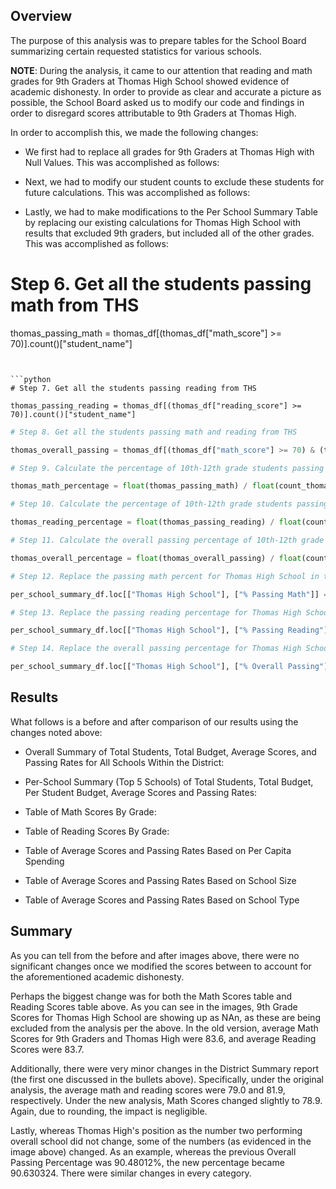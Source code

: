 
## **Overview**

The purpose of this analysis was to prepare tables for the School Board summarizing certain requested statistics for various schools. 

**NOTE**: During the analysis, it came to our attention that reading and math grades for 9th Graders at Thomas High School showed evidence of academic dishonesty. In order to provide as clear and accurate a picture as possible, the School Board asked us to modify our code and findings in order to disregard scores attributable to 9th Graders at Thomas High.

In order to accomplish this, we made the following changes:

- We first had to replace all grades for 9th Graders at Thomas High with Null Values. This was accomplished as follows:

- Next, we had to modify our student counts to exclude these students for future calculations. This was accomplished as follows:


- Lastly, we had to make modifications to the Per School Summary Table by replacing our existing calculations for Thomas High School with results that excluded 9th graders, but included all of the other grades. This was accomplished as follows:

# Step 6. Get all the students passing math from THS

thomas_passing_math = thomas_df[(thomas_df["math_score"] >= 70)].count()["student_name"]

```


```python
# Step 7. Get all the students passing reading from THS

thomas_passing_reading = thomas_df[(thomas_df["reading_score"] >= 70)].count()["student_name"]

```


```python
# Step 8. Get all the students passing math and reading from THS

thomas_overall_passing = thomas_df[(thomas_df["math_score"] >= 70) & (thomas_df["reading_score"] >= 70)].count()["student_name"]


```


```python
# Step 9. Calculate the percentage of 10th-12th grade students passing math from Thomas High School. 

thomas_math_percentage = float(thomas_passing_math) / float(count_thomas) * 100
```


```python
# Step 10. Calculate the percentage of 10th-12th grade students passing reading from Thomas High School.

thomas_reading_percentage = float(thomas_passing_reading) / float(count_thomas) * 100
```


```python
# Step 11. Calculate the overall passing percentage of 10th-12th grade from Thomas High School. 

thomas_overall_percentage = float(thomas_overall_passing) / float(count_thomas) * 100
```


```python
# Step 12. Replace the passing math percent for Thomas High School in the per_school_summary_df.

per_school_summary_df.loc[["Thomas High School"], ["% Passing Math"]] = thomas_math_percentage
```


```python
# Step 13. Replace the passing reading percentage for Thomas High School in the per_school_summary_df.

per_school_summary_df.loc[["Thomas High School"], ["% Passing Reading"]] = thomas_reading_percentage
```


```python
# Step 14. Replace the overall passing percentage for Thomas High School in the per_school_summary_df.

per_school_summary_df.loc[["Thomas High School"], ["% Overall Passing"]] = thomas_overall_percentage
```



## Results

What follows is a before and after comparison of our results using the changes noted above:

- Overall Summary of Total Students, Total Budget, Average Scores, and Passing Rates for All Schools Within the District:


- Per-School Summary (Top 5 Schools) of Total Students, Total Budget, Per Student Budget, Average Scores and Passing Rates: 

- Table of Math Scores By Grade:

- Table of Reading Scores By Grade:

- Table of Average Scores and Passing Rates Based on Per Capita Spending

- Table of Average Scores and Passing Rates Based on School Size

- Table of Average Scores and Passing Rates Based on School Type


## **Summary**

As you can tell from the before and after images above, there were no significant changes once we modified the scores between to account for the aforementioned academic dishonesty. 

Perhaps the biggest change was for both the Math Scores table and Reading Scores table above. As you can see in the images, 9th Grade Scores for Thomas High School are showing up as NAn, as these are being excluded from the analysis per the above. In the old version, average Math Scores for 9th Graders and Thomas High were 83.6, and average Reading Scores were 83.7.

Additionally, there were very minor changes in the District Summary report (the first one discussed in the bullets above). Specifically, under the original analysis, the average math and reading scores were 79.0 and 81.9, respectively. Under the new analysis, Math Scores changed slightly to 78.9. Again, due to rounding, the impact is negligible. 

Lastly, whereas Thomas High's position as the number two performing overall school did not change, some of the numbers (as evidenced in the image above) changed. As an example, whereas the previous Overall Passing Percentage was 90.48012%, the new percentage became 90.630324. There were similar changes in every category.
